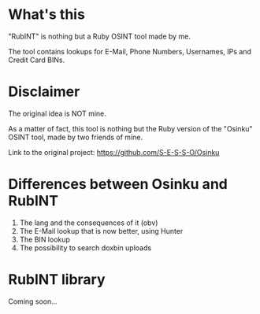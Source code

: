 # What's this
"RubINT" is nothing but a Ruby OSINT tool made by me.

The tool contains lookups for E-Mail, Phone Numbers, Usernames, IPs and Credit Card BINs.

# Disclaimer 

The original idea is NOT mine.

As a matter of fact, this tool is nothing but the Ruby version of the "Osinku" OSINT tool, made by two friends of mine.

Link to the original project: https://github.com/S-E-S-S-O/Osinku

# Differences between Osinku and RubINT

1. The lang and the consequences of it (obv)
2. The E-Mail lookup that is now better, using Hunter
3. The BIN lookup
4. The possibility to search doxbin uploads

# RubINT library

Coming soon...
